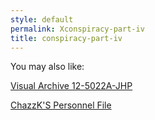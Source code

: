 ```yaml
---
style: default
permalink: Xconspiracy-part-iv
title: conspiracy-part-iv
---
```

You may also like:

[Visual Archive 12-5022A-JHP](http://scp-wiki.net/document-12-e-5022a)

[ChazzK'S Personnel File](http://scp-wiki.net/chazzk-s-personnel-file)
